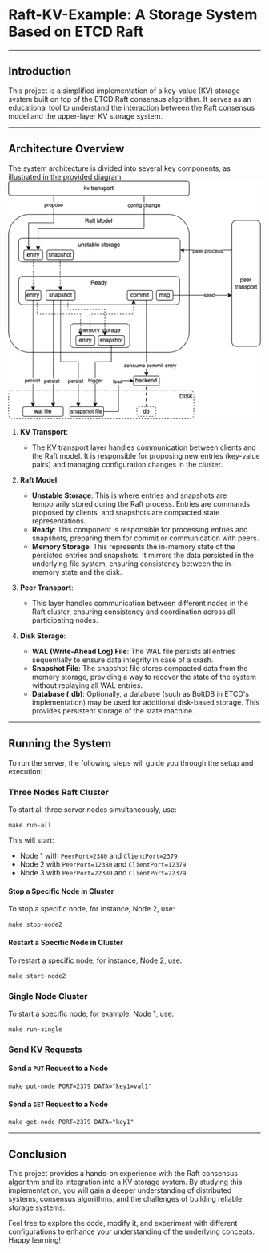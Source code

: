 # Raft-KV-Example: A Storage System Based on ETCD Raft

---

## Introduction

This project is a simplified implementation of a key-value (KV) storage system built on top of the ETCD Raft consensus algorithm. It serves as an educational tool to understand the interaction between the Raft consensus model and the upper-layer KV storage system.

---

## Architecture Overview

The system architecture is divided into several key components, as illustrated in the provided diagram:
![Architecture](/doc/images/architecture.png)
1. **KV Transport**:
    - The KV transport layer handles communication between clients and the Raft model. It is responsible for proposing new entries (key-value pairs) and managing configuration changes in the cluster.

2. **Raft Model**:
    - **Unstable Storage**: This is where entries and snapshots are temporarily stored during the Raft process. Entries are commands proposed by clients, and snapshots are compacted state representations.
    - **Ready**: This component is responsible for processing entries and snapshots, preparing them for commit or communication with peers.
    - **Memory Storage**: This represents the in-memory state of the persisted entries and snapshots. It mirrors the data persisted in the underlying file system, ensuring consistency between the in-memory state and the disk.

3. **Peer Transport**:
    - This layer handles communication between different nodes in the Raft cluster, ensuring consistency and coordination across all participating nodes.

4. **Disk Storage**:
    - **WAL (Write-Ahead Log) File**: The WAL file persists all entries sequentially to ensure data integrity in case of a crash.
    - **Snapshot File**: The snapshot file stores compacted data from the memory storage, providing a way to recover the state of the system without replaying all WAL entries.
    - **Database (.db)**: Optionally, a database (such as BoltDB in ETCD's implementation) may be used for additional disk-based storage. This provides persistent storage of the state machine.
---

## Running the System

To run the server, the following steps will guide you through the setup and execution:


### Three Nodes Raft Cluster

To start all three server nodes simultaneously, use:
```shell
make run-all
```

This will start:
- Node 1 with `PeerPort=2380` and `ClientPort=2379`
- Node 2 with `PeerPort=12380` and `ClientPort=12379`
- Node 3 with `PeerPort=22380` and `ClientPort=22379`

#### Stop a Specific Node in Cluster

To stop a specific node, for instance, Node 2, use:
```shell
make stop-node2
```

#### Restart a Specific Node in Cluster
To restart a specific node, for instance, Node 2, use:
```shell
make start-node2
```

### Single Node Cluster

To start a specific node, for example, Node 1, use:
```shell
make run-single
```

### Send KV Requests

#### Send a `PUT` Request to a Node
```shell
make put-node PORT=2379 DATA="key1=val1"
```

#### Send a `GET` Request to a Node
```shell
make get-node PORT=2379 DATA="key1"
```

---

## Conclusion

This project provides a hands-on experience with the Raft consensus algorithm and its integration into a KV storage system. By studying this implementation, you will gain a deeper understanding of distributed systems, consensus algorithms, and the challenges of building reliable storage systems.

Feel free to explore the code, modify it, and experiment with different configurations to enhance your understanding of the underlying concepts. Happy learning!

